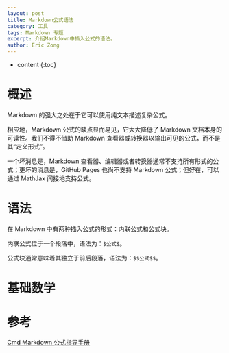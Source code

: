 ```yaml
---
layout: post
title: Markdown公式语法
category: 工具
tags: Markdown 专题
excerpt: 介绍Markdown中插入公式的语法。
author: Eric Zong
---
```


* content
{:toc}
# 概述

Markdown 的强大之处在于它可以使用纯文本描述复杂公式。

相应地，Markdown 公式的缺点显而易见，它大大降低了 Markdown 文档本身的可读性。我们不得不借助 Markdown 查看器或转换器以输出可见的公式，而不是其“定义形式”。

一个坏消息是，Markdown 查看器、编辑器或者转换器通常不支持所有形式的公式；更坏的消息是，GitHub Pages 也尚不支持 Markdown 公式；但好在，可以通过 MathJax 间接地支持公式。

# 语法

在 Markdown 中有两种插入公式的形式：内联公式和公式块。

内联公式位于一个段落中，语法为：`$公式$`。

公式块通常意味着其独立于前后段落，语法为：`$$公式$$`。

# 基础数学





# 参考

[Cmd Markdown 公式指导手册](https://www.zybuluo.com/codeep/note/163962)